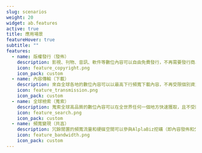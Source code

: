 ```yaml
---
slug: scenarios
weight: 20
widget: ab.features
active: true
title: 應用場景
featureHover: true
subtitle: ""
features:
  - name: 版權發行（發佈）
    description: 影視、刊物、音訊、軟件等數位內容可以自由免費發行，不再需要發行商、影視院線、監管機构授權及審批即可在保護版權和收益的情况下走向全球市場
    icon: feature_copyright.png
    icon_pack: custom
  - name: 內容傳輸（下載）
    description: 來自全球各地的數位內容可以以最高下行頻寬下載內容，不再受限個別資源上行頻寬速度限制的享受暢快的傳輸體驗
    icon: feature_transmission.png
    icon_pack: custom
  - name: 全球檢索（蒐索）
    description: 蒐索全球高品質的數位內容可以在全世界任何一個地方快速獲取，且不受防火牆的影響（無需網絡代理）
    icon: feature_search.png
    icon_pack: custom
  - name: 頻寬變現（共亯）
    description: 冗餘閒置的頻寬流量和硬碟空間可以參與AlplaBiz挖礦（即內容發佈和分享流量）獲得收益，將電腦資源剩餘價值最大化，實現頻寬資源的變現
    icon: feature_bandwidth.png
    icon_pack: custom
---
```

